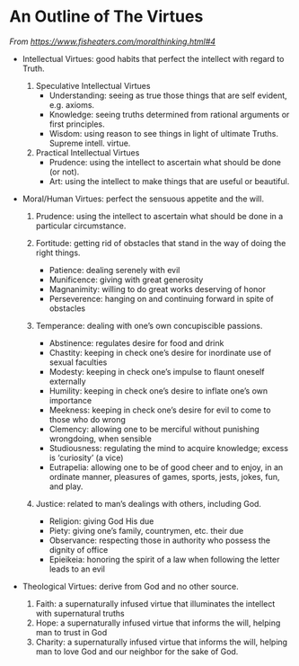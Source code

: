 # An Outline of The Virtues

*From https://www.fisheaters.com/moralthinking.html#4*

* Intellectual Virtues: good habits that perfect the intellect with regard to Truth.
    1. Speculative Intellectual Virtues
        - Understanding: seeing as true those things that are self evident, e.g. axioms.
        - Knowledge: seeing truths determined from rational arguments or first principles.
        - Wisdom: using reason to see things in light of ultimate Truths. Supreme intell. virtue.
    2. Practical Intellectual Virtues
        - Prudence: using the intellect to ascertain what should be done (or not).
        - Art: using the intellect to make things that are useful or beautiful.

* Moral/Human Virtues: perfect the sensuous appetite and the will.
    1. Prudence: using the intellect to ascertain what should be done in a particular circumstance.
       
    2. Fortitude: getting rid of obstacles that stand in the way of doing the right things.
        - Patience: dealing serenely with evil
        - Munificence: giving with great generosity
        - Magnanimity: willing to do great works deserving of honor
        - Perseverence: hanging on and continuing forward in spite of obstacles
       
    3. Temperance: dealing with one’s own concupiscible passions.
        - Abstinence: regulates desire for food and drink
        - Chastity: keeping in check one’s desire for inordinate use of sexual faculties
        - Modesty: keeping in check one’s impulse to flaunt oneself externally
        - Humility: keeping in check one’s desire to inflate one’s own importance
        - Meekness: keeping in check one’s desire for evil to come to those who do wrong
        - Clemency: allowing one to be merciful without punishing wrongdoing, when sensible
        - Studiousness: regulating the mind to acquire knowledge; excess is ‘curiosity’ (a vice)
        - Eutrapelia: allowing one to be of good cheer and to enjoy, in an ordinate manner,            pleasures of games, sports, jests, jokes, fun, and play.
           
    4. Justice: related to man’s dealings with others, including God.
        - Religion: giving God His due
        - Piety: giving one’s family, countrymen, etc. their due
        - Observance: respecting those in authority who possess the dignity of office
        - Epieikeia: honoring the spirit of a law when following the letter leads to an evil
   
* Theological Virtues: derive from God and no other source.
    1. Faith: a supernaturally infused virtue that illuminates the intellect with supernatural truths
    2. Hope: a supernaturally infused virtue that informs the will, helping man to trust in God
    3. Charity: a supernaturally infused virtue that informs the will, helping man to love God and our neighbor for the sake of God.